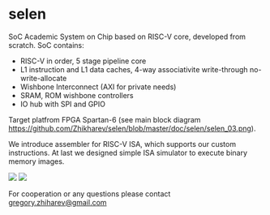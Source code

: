 # selen
SoC
Academic System on Chip based on RISC-V core, developed from scratch.
SoC contains:
- RISC-V in order, 5 stage pipeline core
- L1 instruction and L1 data caches, 4-way associativitе write-through no-write-allocate
- Wishbone Interconnect (AXI for private needs)
- SRAM, ROM wishbone controllers
- IO hub with SPI and GPIO

Target platfrom FPGA Spartan-6 (see main block diagram https://github.com/Zhikharev/selen/blob/master/doc/selen/selen_03.png).

We introduce assembler for RISC-V ISA, which supports our custom instructions. 
At last we designed simple ISA simulator to execute binary memory images.

<img src="https://blog.riscv.org/wp-content/uploads/2015/02/riscv-blog-logo.png">
<img src="https://encrypted-tbn1.gstatic.com/images?q=tbn:ANd9GcR5ojY1hvgnKv5paAHNRG-_s-mZUgI-eqFm6e9j_gn8IIR2Ylms">

For cooperation or any questions please contact gregory.zhiharev@gmail.com
